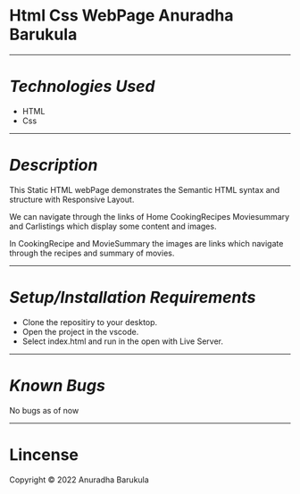 # **Html Css WebPage** Anuradha Barukula
---
# *Technologies Used*
- HTML
- Css
---

# *Description*

This Static HTML webPage demonstrates the Semantic HTML syntax and structure with Responsive Layout.

We can navigate through the links of Home CookingRecipes Moviesummary and Carlistings which display some content and images.

In CookingRecipe and MovieSummary the images are links which navigate through the recipes and summary of movies.

---

# *Setup/Installation Requirements*
- Clone the repositiry to your desktop.
- Open the project in the vscode.
- Select index.html
and run in the open with Live Server. 
---
# *Known Bugs*
No bugs as of now
 
 ---

 # Lincense
 Copyright © 2022 Anuradha Barukula